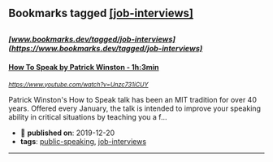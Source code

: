 ## Bookmarks tagged [[job-interviews]](https://www.bookmarks.dev?q=[job-interviews])

_<sup><sup>[www.bookmarks.dev/tagged/job-interviews](https://www.bookmarks.dev/tagged/job-interviews)</sup></sup>_
---
#### [How To Speak by Patrick Winston - 1h:3min](https://www.youtube.com/watch?v=Unzc731iCUY)
_<sup>https://www.youtube.com/watch?v=Unzc731iCUY</sup>_

Patrick Winston's How to Speak talk has been an MIT tradition for over 40 years. Offered every January, the talk is intended to improve your speaking ability in critical situations by teaching you a f...
* :calendar: **published on**: 2019-12-20
* **tags**: [public-speaking](../tagged/public-speaking.md), [job-interviews](../tagged/job-interviews.md)
---
